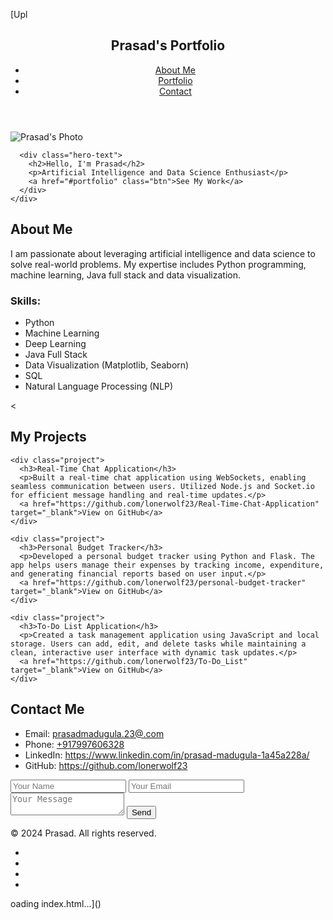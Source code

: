 [Upl<!DOCTYPE html>
<html lang="en">
<head>
  <meta charset="UTF-8">
  <meta name="viewport" content="width=device-width, initial-scale=1.0">
  <title>Prasad's Portfolio</title>
  <link href="https://cdnjs.cloudflare.com/ajax/libs/font-awesome/6.0.0/css/all.min.css" rel="stylesheet">
  <link rel="stylesheet" href="styles.css">
</head>
<body>
  <header>
    <nav>
      <h1>Prasad's Portfolio</h1>
      <ul>
        <li><a href="#about">About Me</a></li>
        <li><a href="#portfolio">Portfolio</a></li>
        <li><a href="#contact">Contact</a></li>
      </ul>
    </nav>
  </header>

  <section id="home" class="hero">
    <div class="hero-content">
      <img src="images/prasad.jpg" alt="Prasad's Photo" class="profile-image">

      <div class="hero-text">
        <h2>Hello, I'm Prasad</h2>
        <p>Artificial Intelligence and Data Science Enthusiast</p>
        <a href="#portfolio" class="btn">See My Work</a>
      </div>
    </div>
  </section>
  

  <section id="about">
    <h2>About Me</h2>
    <p>
      I am passionate about leveraging artificial intelligence and data science to solve real-world problems. My expertise includes Python programming, machine learning, Java full stack and data visualization.
    </p>
    <h3>Skills:</h3>
    <ul>
      <li>Python</li>
      <li>Machine Learning</li>
      <li>Deep Learning</li>
      <li>Java Full Stack</li>
      <li>Data Visualization (Matplotlib, Seaborn)</li>
      <li>SQL</li>
      <li>Natural Language Processing (NLP)</li>
    </ul>
  </section>

  <<section id="portfolio">
    <h2>My Projects</h2>
  
    <div class="project">
      <h3>Real-Time Chat Application</h3>
      <p>Built a real-time chat application using WebSockets, enabling seamless communication between users. Utilized Node.js and Socket.io for efficient message handling and real-time updates.</p>
      <a href="https://github.com/lonerwolf23/Real-Time-Chat-Application" target="_blank">View on GitHub</a>
    </div>
  
    <div class="project">
      <h3>Personal Budget Tracker</h3>
      <p>Developed a personal budget tracker using Python and Flask. The app helps users manage their expenses by tracking income, expenditure, and generating financial reports based on user input.</p>
      <a href="https://github.com/lonerwolf23/personal-budget-tracker" target="_blank">View on GitHub</a>
    </div>
  
    <div class="project">
      <h3>To-Do List Application</h3>
      <p>Created a task management application using JavaScript and local storage. Users can add, edit, and delete tasks while maintaining a clean, interactive user interface with dynamic task updates.</p>
      <a href="https://github.com/lonerwolf23/To-Do_List" target="_blank">View on GitHub</a>
    </div>
  </section>
  

  <section id="contact">
    <h2>Contact Me</h2>
    <ul class="contact-details">
      <li><i class="fas fa-envelope"></i> Email: <a href="mailto:prasadmadugula.23@.com">prasadmadugula.23@.com</a></li>
      <li><i class="fas fa-phone"></i> Phone: <a href="tel:+917997606328">+917997606328</a></li>
      <li><i class="fab fa-linkedin"></i> LinkedIn: <a href="https://www.linkedin.com/in/prasad-madugula-1a45a228a/" target="_blank">https://www.linkedin.com/in/prasad-madugula-1a45a228a/</a></li>
      <li><i class="fab fa-github"></i> GitHub: <a href="https://github.com/lonerwolf23" target="_blank">https://github.com/lonerwolf23</a></li>
    </ul>
    <form action="/submit-form" method="POST">
      <input type="text" name="name" placeholder="Your Name" required>
      <input type="email" name="email" placeholder="Your Email" required>
      <textarea name="message" placeholder="Your Message" required></textarea>
      <button type="submit">Send</button>
    </form>
  </section>

  <footer>
    <p>&copy; 2024 Prasad. All rights reserved.</p>
    <ul class="social-links">
      <li><a href="https://www.linkedin.com/in/prasad/" target="_blank"><i class="fab fa-linkedin"></i></a></li>
      <li><a href="https://github.com/lonerwolf23" target="_blank"><i class="fab fa-github"></i></a></li>
      <li><a href="mailto:prasadmadugula.23@.com"><i class="fas fa-envelope"></i></a></li>
      <li><a href="tel:+917997606328"><i class="fas fa-phone"></i></a></li>
    </ul>
  </footer>
</body>
</html>
oading index.html…]()
